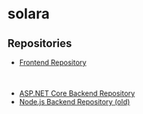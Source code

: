 # solara

## Repositories

- [Frontend Repository](https://github.com/stahsin00/solara-frontend)
<br>  
  
- [ASP.NET Core Backend Repository](https://github.com/stahsin00/solara-backend)
- [Node.js Backend Repository (old)](https://github.com/stahsin00/solara-backend-nodejs)
